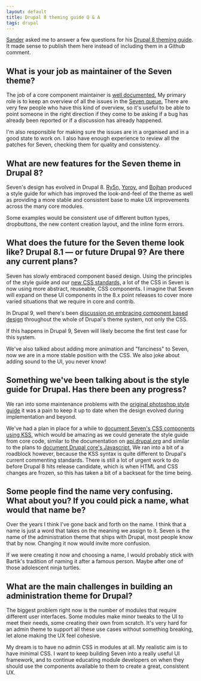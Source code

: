 ```yaml
---
layout: default
title: Drupal 8 theming guide Q & A
tags: drupal
---
```


[Sander](http://www.sqndr.com/) asked me to answer a few questions for his [Drupal 8 theming guide](https://github.com/sqndr/d8-theming-guide/issues/17). It made sense to publish them here instead of including them in a Github comment.

## What is your job as maintainer of the Seven theme?
The job of a core component maintainer is [well documented.](https://www.drupal.org/contribute/core-maintainers#component) My primary role is to keep an overview of all the issues in the [Seven queue.](https://www.drupal.org/project/issues/drupal?component=Seven+theme) There are very few people who have this kind of overview, so it's useful to be able to point someone in the right direction if they come to be asking if a bug has already been reported or if a discussion has already happened.

I'm also responsible for making sure the issues are in a organised and in a good state to work on. I also have enough experience to review all the patches for Seven, checking them for quality and consistency.

## What are new features for the Seven theme in Drupal 8?
Seven's design has evolved in Drupal 8. [Ry5n,](https://www.drupal.org/u/ry5n) [Yoroy,](https://www.drupal.org/u/yoroy) and [Bojhan](https://www.drupal.org/u/bojhan) produced a style guide for which has improved the look-and-feel of the theme as well as providing a more stable and consistent base to make UX improvements across the many core modules. 

Some examples would be consistent use of different button types, dropbuttons, the new content creation layout, and the inline form errors.

## What does the future for the Seven theme look like? Drupal 8.1 — or future Drupal 9? Are there any current plans?
Seven has slowly embraced component based design. Using the principles of the style guide and our [new CSS standards,](https://www.drupal.org/coding-standards/css) a lot of the CSS in Seven is now using more abstract, reuseable, CSS components. I imagine that Seven will expand on these UI components in the 8.x point releases to cover more varied situations that we require in core and contrib.

In Drupal 9, well there's been [discussion on embracing component based design](https://events.drupal.org/losangeles2015/sessions/drupal-9-components-library-next-theme-system) throughout the whole of Drupal's theme system, not only the CSS.

If this happens in Drupal 9, Seven will likely become the first test case for this system.

We've also talked about adding more animation and "fanciness" to Seven, now we are in a more stable position with the CSS. We also joke about adding sound to the UI, you never know!

## Something we've been talking about is the style guide for Drupal. Has there been any progress?
We ran into some maintenance problems with the [original photoshop style guide](https://groups.drupal.org/node/283223) it was a pain to keep it up to date when the design evolved during implementation and beyond.

We've had a plan in place for a while to [document Seven's CSS components using KSS](https://www.drupal.org/node/2404111), which would be amazing as we could generate the style guide from core code, similar to the documentation on [api.drupal.org](https://api.drupal.org) and similar to the plans to [document Drupal core's Javascript.](https://www.drupal.org/node/2182153) We ran into a bit of a roadblock however, because the KSS syntax is quite different to Drupal's current commenting standards. There is still a lot of urgent work to do before Drupal 8 hits release candidate, which is when HTML and CSS changes are frozen, so this has taken a bit of a backseat for the time being.

## Some people find the name very confusing. What about you? If you could pick a name, what would that name be?
Over the years I think I've gone back and forth on the name. I think that a name is just a word that takes on the meaning we assign to it. Seven is the name of the administration theme that ships with Drupal, most people know that by now. Changing it now would invite more confusion.

If we were creating it now and choosing a name, I would probably stick with Bartik's tradition of naming it after a famous person. Maybe after one of those adolescent ninja turtles.

## What are the main challenges in building an administration theme for Drupal?
The biggest problem right now is the number of modules that require different user interfaces. Some modules make minor tweaks to the UI to meet their needs, some creating their own from scratch. It's very hard for an admin theme to support all these use cases without something breaking, let alone making the UX feel cohesive.

My dream is to have no admin CSS in modules at all. My realistic aim is to have minimal CSS. I want to keep building Seven into a really useful UI framework, and to continue educating module developers on when they should use the components available to them to create a great, consistent UX.
